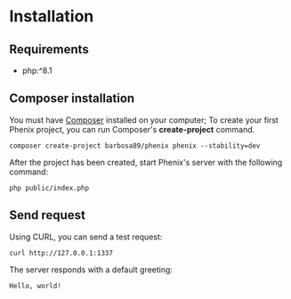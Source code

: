 # Installation

## Requirements

- php:^8.1

## Composer installation

You must have [Composer](https://getcomposer.org/) installed on your computer; To create your first Phenix project, you can run Composer's **create-project** command.

```
composer create-project barbosa89/phenix phenix --stability=dev
```

After the project has been created, start Phenix's server with the following command:

```
php public/index.php
```

## Send request

Using CURL, you can send a test request:

```
curl http://127.0.0.1:1337
```

The server responds with a default greeting:

```
Hello, world!
```